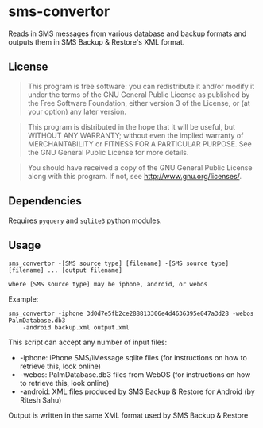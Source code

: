 sms-convertor
=============

Reads in SMS messages from various database and backup formats and outputs them in SMS Backup &amp; Restore's XML format.

License
-------

>This program is free software: you can redistribute it and/or modify
it under the terms of the GNU General Public License as published by
the Free Software Foundation, either version 3 of the License, or
(at your option) any later version.

>This program is distributed in the hope that it will be useful,
but WITHOUT ANY WARRANTY; without even the implied warranty of
MERCHANTABILITY or FITNESS FOR A PARTICULAR PURPOSE.  See the
GNU General Public License for more details.

>You should have received a copy of the GNU General Public License
along with this program.  If not, see <http://www.gnu.org/licenses/>.

Dependencies
------------

Requires <code>pyquery</code> and <code>sqlite3</code> python modules.

Usage
-----

<pre><code>sms_convertor -[SMS source type] [filename] -[SMS source type] [filename] ... [output filename]</code></pre>
	where [SMS source type] may be iphone, android, or webos

Example:
<pre><code>sms_convertor -iphone 3d0d7e5fb2ce288813306e4d4636395e047a3d28 -webos PalmDatabase.db3
 	-android backup.xml output.xml</code></pre>

This script can accept any number of input files:
<ul>
	<li>-iphone: iPhone SMS/iMessage sqlite files (for instructions on how to retrieve this, look online)
	<li>-webos: PalmDatabase.db3 files from WebOS (for instructions on how to retrieve this, look online)
	<li>-android: XML files produced by SMS Backup &amp; Restore for Android (by Ritesh Sahu)
</ul>

Output is written in the same XML format used by SMS Backup &amp; Restore